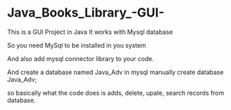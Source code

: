 # Java_Books_Library_-GUI-
This is a GUI Project in Java
It works with Mysql database

So you need MySql to be installed in you system

And also add mysql connector library to your code.

And create a database named Java_Adv in mysql manually
create database Java_Adv;

so basically what the code does is 
adds, delete, upate, search records from database.



